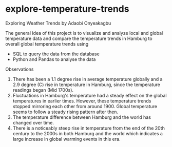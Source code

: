 # explore-temperature-trends

Exploring Weather Trends 
by Adaobi Onyeakagbu

The general idea of this project is to visualize and analyze local and global temperature data and compare the temperature trends in Hamburg to overall global temperature trends using 
- SQL to query the data from the database
- Python and Pandas to analyse the data

Observations
1. There has been a 1.1 degree rise in average temperature globally and a 2.9 degree (C) rise in temperature in Hamburg, since the temperature readings began (Mid 1700s).
2. Fluctuations in Hamburg's temperature had a steady effect on the global temperatures in earlier times. However, these temperature trends stopped mirroring each other from around 1900. Global temperature seems to follow a steady rising pattern after then.
3. The temperature difference between Hamburg and the world has changed over time.
4. There is a noticeably steep rise in temperature from the end of the 20th century to the 2000s in both Hamburg and the world which indicates a large increase in global warming events in this era.
